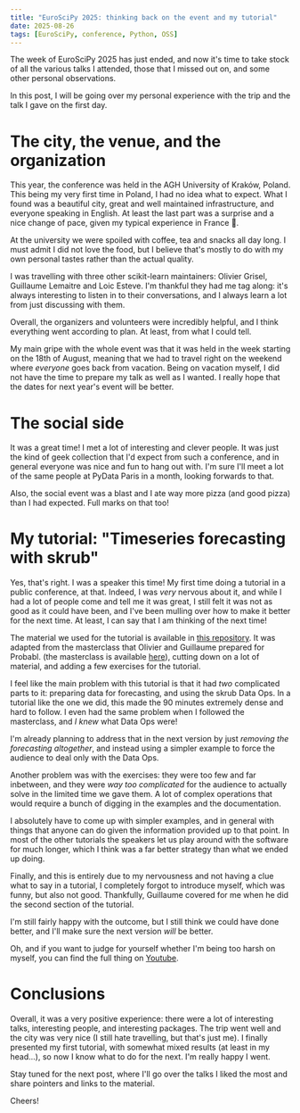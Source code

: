```yaml
---
title: "EuroSciPy 2025: thinking back on the event and my tutorial"
date: 2025-08-26
tags: [EuroSciPy, conference, Python, OSS]
---
```


The week of EuroSciPy 2025 has just ended, and now it's time to take stock of all
the various talks I attended, those that I missed out on, and some other personal
observations.

In this post, I will be going over my personal experience with the trip and the 
talk I gave on the first day. 

# The city, the venue, and the organization
This year, the conference was held in the AGH University of Kraków, Poland.
This being my very first time in Poland, I had no idea what to expect. What I 
found was a beautiful city, great and well maintained infrastructure, and everyone 
speaking in English. At least the last part was a surprise and a nice change of 
pace, given my typical experience in France 🙈.

At the university we were spoiled with coffee, tea and snacks all day long. I must
admit I did not love the food, but I believe that's mostly to do with my own
personal tastes rather than the actual quality. 

I was travelling with three other scikit-learn maintainers: Olivier Grisel, Guillaume
Lemaitre and Loic Esteve. I'm thankful they had me tag along: it's always
interesting to listen in to their conversations, and I always learn a lot from 
just discussing with them. 

Overall, the organizers and volunteers were incredibly helpful, and I think
everything went according to plan. At least, from what I could tell.

My main gripe with the whole event was that it was held in the week starting on the
18th of August, meaning that we had to travel right on the weekend where _everyone_
goes back from vacation. Being on vacation myself, I did not have the time to 
prepare my talk as well as I wanted. I really hope that the dates for next year's
event will be better. 

# The social side
It was a great time! I met a lot of interesting and clever people. It was just the
kind of geek collection that I'd expect from such a conference, and in general 
everyone was nice and fun to hang out with. I'm sure I'll meet a lot of the same
people at PyData Paris in a month, looking forwards to that. 

Also, the social event was a blast and I ate way more pizza (and good pizza) than
I had expected. Full marks on that too!

# My tutorial: "Timeseries forecasting with skrub" 
Yes, that's right. I was a speaker this time! My first time doing a tutorial in a
public conference, at that. Indeed, I was _very_ nervous about it, and while I 
had a lot of people come and tell me it was great, I still felt it was not as good
as it could have been, and I've been mulling over how to make it better for the 
next time. At least, I can say that I am thinking of the next time! 

The material we used for the tutorial is available in
[this repository](https://github.com/skrub-data/EuroSciPy2025). It was adapted
from the masterclass that Olivier and Guillaume prepared for Probabl.
(the masterclass is available [here](https://github.com/probabl-ai/forecasting)),
cutting down on a lot of material, and adding a few exercises for the tutorial. 

I feel like the main problem with this tutorial is that it had _two_ complicated
parts to it: preparing data for forecasting, and using the skrub Data Ops. In a 
tutorial like the one we did, this made the 90 minutes extremely dense and hard 
to follow. I even had the same problem when I followed the masterclass, and _I knew_
what Data Ops were! 

I'm already planning to address that in the next version by just _removing the 
forecasting altogether_, and instead using a simpler example to force the audience
to deal only with the Data Ops. 

Another problem was with the exercises: they were too few and far inbetween, and 
they were _way too complicated_ for the audience to actually solve in the limited
time we gave them. A lot of complex operations that would require a bunch of 
digging in the examples and the documentation.

I absolutely have to come up with simpler examples, and in general with things that
anyone can do given the information provided up to that point. In most of the other
tutorials the speakers let us play around with the software for much longer, which
I think was a far better strategy than what we ended up doing. 

Finally, and this is entirely due to my nervousness and not having a clue what to
say in a tutorial, I completely forgot to introduce myself, which was funny, but
also not good. Thankfully, Guillaume covered for me when he did the second
section of the tutorial. 

I'm still fairly happy with the outcome, but I still think we could have done better,
and I'll make sure the next version _will_ be better. 

Oh, and if you want to judge for yourself whether I'm being too harsh on myself, 
you can find the full thing on [Youtube](https://www.youtube.com/watch?v=hbmfiBX5zZc).

# Conclusions
Overall, it was a very positive experience: there were a lot of interesting talks,
interesting people, and interesting packages. The trip went well and the city was 
very nice (I still hate travelling, but that's just me). I finally presented my 
first tutorial, with somewhat mixed results (at least in my head...), so now I know
what to do for the next. I'm really happy I went. 

Stay tuned for the next post, where I'll go over the talks I liked the most and 
share pointers and links to the material. 

Cheers! 